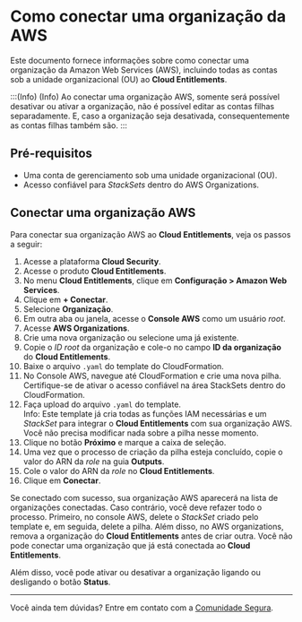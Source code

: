 # Como conectar uma organização da AWS

Este documento fornece informações sobre como conectar uma organização da Amazon Web Services (AWS), incluindo todas as contas sob a unidade organizacional (OU) ao **Cloud Entitlements**.

:::(Info) (Info)
Ao conectar uma organização AWS, somente será possível desativar ou ativar a organização, não é possível editar as contas filhas separadamente. E, caso a organização seja desativada, consequentemente as contas filhas também são.
:::

## Pré-requisitos

- Uma conta de gerenciamento sob uma unidade organizacional (OU).  
- Acesso confiável para *StackSets* dentro do AWS Organizations.

## Conectar uma organização AWS

Para conectar sua organização AWS ao **Cloud Entitlements**, veja os passos a seguir:

1. Acesse a plataforma **Cloud Security**.  
2. Acesse o produto **Cloud Entitlements**.  
3. No menu **Cloud Entitlements**, clique em **Configuração \> Amazon Web Services**.  
4. Clique em **\+ Conectar**.  
5. Selecione **Organização**.  
6. Em outra aba ou janela, acesse o **Console AWS** como um usuário *root*.  
7. Acesse **AWS Organizations**.  
8. Crie uma nova organização ou selecione uma já existente.  
9. Copie o *ID root* da organização e cole-o no campo **ID da organização** do **Cloud Entitlements**.  
10. Baixe o arquivo `.yaml` do template do CloudFormation.  
11. No Console AWS, navegue até CloudFormation e crie uma nova pilha. Certifique-se de ativar o acesso confiável na área StackSets dentro do CloudFormation.  
12. Faça upload do arquivo `.yaml` do template.  
    Info: Este template já cria todas as funções IAM necessárias e um *StackSet* para integrar o **Cloud Entitlements** com sua organização AWS. Você não precisa modificar nada sobre a pilha nesse momento.  
13. Clique no botão **Próximo** e marque a caixa de seleção.  
14. Uma vez que o processo de criação da pilha esteja concluído, copie o valor do ARN da *role* na guia **Outputs**.  
15. Cole o valor do ARN da *role* no **Cloud Entitlements**.  
16. Clique em **Conectar**.

Se conectado com sucesso, sua organização AWS aparecerá na lista de organizações conectadas. Caso contrário, você deve refazer todo o processo. Primeiro, no console AWS, delete o *StackSet* criado pelo template e, em seguida, delete a pilha. Além disso, no AWS organizations, remova a organização do **Cloud Entitlements** antes de criar outra. Você não pode conectar uma organização que já está conectada ao **Cloud Entitlements**.

Além disso, você pode ativar ou desativar a organização ligando ou desligando o botão **Status**.  

---
Você ainda tem dúvidas? Entre em contato com a [Comunidade Segura](https://community.Segura.io/).